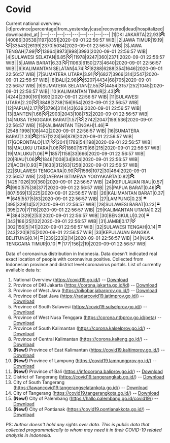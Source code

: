 # Covid
Current national overview:
|id|province|percentage|from_yesterday|case|recovered|dead|hospitalized|downloaded_at|
|---|---|---|---|---|---|---|---|---|
|1|DKI JAKARTA|22.93|![up](https://github.com/ariefrachmannn/covid/raw/master/img/rsz_img_186982.png)|40086|30538|1197|8351|2020-09-01 22:56:57 WIB|
|2|JAWA TIMUR|19.19|![down](https://github.com/ariefrachmannn/covid/raw/master/img/rsz_down.png)|33543|26139|2370|5034|2020-09-01 22:56:57 WIB|
|3|JAWA TENGAH|7.99|![down](https://github.com/ariefrachmannn/covid/raw/master/img/rsz_down.png)|13964|8973|998|3993|2020-09-01 22:56:57 WIB|
|4|SULAWESI SELATAN|6.85|![down](https://github.com/ariefrachmannn/covid/raw/master/img/rsz_down.png)|11978|9247|360|2371|2020-09-01 22:56:57 WIB|
|5|JAWA BARAT|6.33|![down](https://github.com/ariefrachmannn/covid/raw/master/img/rsz_down.png)|11063|6150|273|4640|2020-09-01 22:56:57 WIB|
|6|KALIMANTAN SELATAN|4.74|![down](https://github.com/ariefrachmannn/covid/raw/master/img/rsz_down.png)|8288|6288|354|1646|2020-09-01 22:56:57 WIB|
|7|SUMATERA UTARA|3.91|![down](https://github.com/ariefrachmannn/covid/raw/master/img/rsz_down.png)|6827|3966|314|2547|2020-09-01 22:56:57 WIB|
|8|BALI|2.98|![up](https://github.com/ariefrachmannn/covid/raw/master/img/rsz_img_186982.png)|5207|4434|68|705|2020-09-01 22:56:57 WIB|
|9|SUMATERA SELATAN|2.55|![down](https://github.com/ariefrachmannn/covid/raw/master/img/rsz_down.png)|4454|3157|252|1045|2020-09-01 22:56:57 WIB|
|10|KALIMANTAN TIMUR|2.43|![up](https://github.com/ariefrachmannn/covid/raw/master/img/rsz_img_186982.png)|4244|2390|161|1693|2020-09-01 22:56:57 WIB|
|11|SULAWESI UTARA|2.20|![down](https://github.com/ariefrachmannn/covid/raw/master/img/rsz_down.png)|3848|2738|156|954|2020-09-01 22:56:57 WIB|
|12|PAPUA|2.17|![down](https://github.com/ariefrachmannn/covid/raw/master/img/rsz_down.png)|3796|3114|43|639|2020-09-01 22:56:57 WIB|
|13|BANTEN|1.66|![down](https://github.com/ariefrachmannn/covid/raw/master/img/rsz_down.png)|2903|2043|108|752|2020-09-01 22:56:57 WIB|
|14|NUSA TENGGARA BARAT|1.57|![down](https://github.com/ariefrachmannn/covid/raw/master/img/rsz_down.png)|2742|2047|159|536|2020-09-01 22:56:57 WIB|
|15|KALIMANTAN TENGAH|1.46|![equal](https://github.com/ariefrachmannn/covid/raw/master/img/rsz_equal.png)|2548|1998|108|442|2020-09-01 22:56:57 WIB|
|16|SUMATERA BARAT|1.23|![up](https://github.com/ariefrachmannn/covid/raw/master/img/rsz_img_186982.png)|2157|1223|56|878|2020-09-01 22:56:57 WIB|
|17|GORONTALO|1.17|![down](https://github.com/ariefrachmannn/covid/raw/master/img/rsz_down.png)|2041|1789|54|198|2020-09-01 22:56:57 WIB|
|18|MALUKU UTARA|1.06|![down](https://github.com/ariefrachmannn/covid/raw/master/img/rsz_down.png)|1860|1579|66|215|2020-09-01 22:56:57 WIB|
|19|MALUKU|1.06|![equal](https://github.com/ariefrachmannn/covid/raw/master/img/rsz_equal.png)|1857|1158|33|666|2020-09-01 22:56:57 WIB|
|20|RIAU|1.06|![up](https://github.com/ariefrachmannn/covid/raw/master/img/rsz_img_186982.png)|1846|1008|34|804|2020-09-01 22:56:57 WIB|
|21|ACEH|0.93|![equal](https://github.com/ariefrachmannn/covid/raw/master/img/rsz_equal.png)|1633|312|63|1258|2020-09-01 22:56:57 WIB|
|22|SULAWESI TENGGARA|0.90|![down](https://github.com/ariefrachmannn/covid/raw/master/img/rsz_down.png)|1566|1072|30|464|2020-09-01 22:56:57 WIB|
|23|DAERAH ISTIMEWA YOGYAKARTA|0.82|![up](https://github.com/ariefrachmannn/covid/raw/master/img/rsz_img_186982.png)|1425|1026|39|360|2020-09-01 22:56:57 WIB|
|24|KEPULAUAN RIAU|0.57|![up](https://github.com/ariefrachmannn/covid/raw/master/img/rsz_img_186982.png)|990|575|38|377|2020-09-01 22:56:57 WIB|
|25|PAPUA BARAT|0.46|![up](https://github.com/ariefrachmannn/covid/raw/master/img/rsz_img_186982.png)|807|569|13|225|2020-09-01 22:56:57 WIB|
|26|KALIMANTAN BARAT|0.37|![equal](https://github.com/ariefrachmannn/covid/raw/master/img/rsz_equal.png)|645|557|5|83|2020-09-01 22:56:57 WIB|
|27|LAMPUNG|0.23|![equal](https://github.com/ariefrachmannn/covid/raw/master/img/rsz_equal.png)|395|329|14|52|2020-09-01 22:56:57 WIB|
|28|SULAWESI BARAT|0.23|![equal](https://github.com/ariefrachmannn/covid/raw/master/img/rsz_equal.png)|395|270|7|118|2020-09-01 22:56:57 WIB|
|29|KALIMANTAN UTARA|0.22|![equal](https://github.com/ariefrachmannn/covid/raw/master/img/rsz_equal.png)|384|329|2|53|2020-09-01 22:56:57 WIB|
|30|BENGKULU|0.20|![equal](https://github.com/ariefrachmannn/covid/raw/master/img/rsz_equal.png)|343|186|25|132|2020-09-01 22:56:57 WIB|
|31|JAMBI|0.17|![down](https://github.com/ariefrachmannn/covid/raw/master/img/rsz_down.png)|302|156|5|141|2020-09-01 22:56:57 WIB|
|32|SULAWESI TENGAH|0.14|![equal](https://github.com/ariefrachmannn/covid/raw/master/img/rsz_equal.png)|243|220|8|15|2020-09-01 22:56:57 WIB|
|33|KEPULAUAN BANGKA BELITUNG|0.14|![equal](https://github.com/ariefrachmannn/covid/raw/master/img/rsz_equal.png)|239|223|2|14|2020-09-01 22:56:57 WIB|
|34|NUSA TENGGARA TIMUR|0.10|![equal](https://github.com/ariefrachmannn/covid/raw/master/img/rsz_equal.png)|177|156|2|19|2020-09-01 22:56:57 WIB|

Data of coronavirus distribution in Indonesia. Data doesn't indicated real exact location of people with coronavirus positive. Collected from Indonesian province and district level coronavirus portals. List of currently available data is:
1. National Overview (https://covid19.go.id/) -- [Download](https://www.dropbox.com/s/66ly270fw4y76fx/covid_nasional.csv?dl=0)
2. Province of DKI Jakarta (https://corona.jakarta.go.id/id) -- [Download](https://riwayat-file-covid-19-dki-jakarta-jakartagis.hub.arcgis.com/)
3. Province of West Java (https://pikobar.jabarprov.go.id/) -- [Download](https://www.dropbox.com/s/alg0zp60fylq6cn/covid_jabar.csv?dl=0)
4. Province of East Java (https://radarcovid19.jatimprov.go.id/) -- [Download](https://www.dropbox.com/sh/e7vtgcnl4ckbvr4/AADo9UMRDZvrhHn66qTHZOvNa?dl=0)
5. Province of South Sulawesi (https://covid19.sulselprov.go.id/) -- [Download](https://www.dropbox.com/s/z5ek23lwcztj7z7/covid_sulsel.csv?dl=0)
6. Province of West Nusa Tenggara (https://corona.ntbprov.go.id/peta) -- [Download](https://www.dropbox.com/s/4p2k93n42xx0c00/covid_ntb.csv?dl=0)
7. Province of South Kalimantan (https://corona.kalselprov.go.id/) -- [Download](https://www.dropbox.com/sh/7aa2kvz8lb04pzz/AADH1Oj5oFMw2mp-D3JStPRsa?dl=0)
8. Province of Central Kalimantan (https://corona.kalteng.go.id/) -- [Download](https://www.dropbox.com/s/9q01v5r3ys2ozk4/covid_kalteng.csv?dl=0)
9. **(New!)** Province of East Kalimantan (https://covid19.kaltimprov.go.id/) -- [Download](https://www.dropbox.com/sh/qhpxj532nm80goa/AAB6ek_fp1__ieTR0TFQpfIga?dl=0)
10. **(New!)** Province of Lampung (https://covid19.lampungprov.go.id/) -- [Download](https://www.dropbox.com/s/ecuew6oa9kzwqwx/covid_lampung.csv?dl=0)
11. **(New!)** Province of Bali (https://infocorona.baliprov.go.id/) -- [Download](https://www.dropbox.com/sh/iceiwun4ufttmiu/AAC7dSRMpfTjPI1Lfzw-LeCUa?dl=0)
12. District of Tangerang (https://covid19.tangerangkab.go.id/) -- [Download](https://www.dropbox.com/sh/yxovyy6sy5bnz4p/AACZzVHinisKmz8oQWyQJ3nua?dl=0)
13. City of South Tangerang (https://lawancovid19.tangerangselatankota.go.id/) -- [Download](https://www.dropbox.com/s/zlvxo4ivswdzmle/covid_tangsel.csv?dl=0)
14. City of Tangerang (https://covid19.tangerangkota.go.id/) -- [Download](https://www.dropbox.com/s/e53224kvdrpjzy0/covid_tangkot.csv?dl=0)
15. **(New!)** City of Palembang (https://hallo.palembang.go.id/covid19/) -- [Download](https://www.dropbox.com/sh/oj17bhwhlpjht9e/AABZEG-OiaSaFvikATDx6coEa?dl=0)
16. **(New!)** City of Pontianak (https://covid19.pontianakkota.go.id/) -- [Download](https://www.dropbox.com/sh/66if3y4ly51j4sh/AADQ-zwLGa7Kz4ZzJgDw2-3na?dl=0)

PS: *Author doesn't hold any rights over data. This is public data that collected programmatically to whom may need it in their COVID-19 related analysis in Indonesia.*
